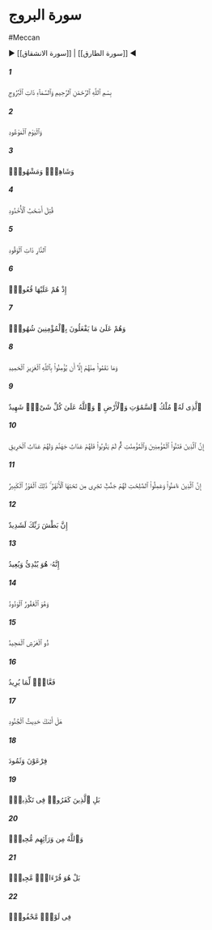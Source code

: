 # سورة البروج
#Meccan
▶ [[سورة الانشقاق]] | [[سورة الطارق]] ◀
##### 1
<span class="ayah hovertext" data-hover="By the sky, (displaying) the Zodiacal Signs;">بِسْمِ ٱللَّهِ ٱلرَّحْمَٰنِ ٱلرَّحِيمِ وَٱلسَّمَآءِ ذَاتِ ٱلْبُرُوجِ</span>
##### 2
<span class="ayah hovertext" data-hover="By the promised Day (of Judgment);">وَٱلْيَوْمِ ٱلْمَوْعُودِ</span>
##### 3
<span class="ayah hovertext" data-hover="By one that witnesses, and the subject of the witness;-">وَشَاهِدٍۢ وَمَشْهُودٍۢ</span>
##### 4
<span class="ayah hovertext" data-hover="Woe to the makers of the pit (of fire),">قُتِلَ أَصْحَٰبُ ٱلْأُخْدُودِ</span>
##### 5
<span class="ayah hovertext" data-hover="Fire supplied (abundantly) with fuel:">ٱلنَّارِ ذَاتِ ٱلْوَقُودِ</span>
##### 6
<span class="ayah hovertext" data-hover="Behold! they sat over against the (fire),">إِذْ هُمْ عَلَيْهَا قُعُودٌۭ</span>
##### 7
<span class="ayah hovertext" data-hover="And they witnessed (all) that they were doing against the Believers.">وَهُمْ عَلَىٰ مَا يَفْعَلُونَ بِٱلْمُؤْمِنِينَ شُهُودٌۭ</span>
##### 8
<span class="ayah hovertext" data-hover="And they ill-treated them for no other reason than that they believed in Allah, Exalted in Power, Worthy of all Praise!-">وَمَا نَقَمُوا۟ مِنْهُمْ إِلَّآ أَن يُؤْمِنُوا۟ بِٱللَّهِ ٱلْعَزِيزِ ٱلْحَمِيدِ</span>
##### 9
<span class="ayah hovertext" data-hover="Him to Whom belongs the dominion of the heavens and the earth! And Allah is Witness to all things.">ٱلَّذِى لَهُۥ مُلْكُ ٱلسَّمَٰوَٰتِ وَٱلْأَرْضِ ۚ وَٱللَّهُ عَلَىٰ كُلِّ شَىْءٍۢ شَهِيدٌ</span>
##### 10
<span class="ayah hovertext" data-hover="Those who persecute (or draw into temptation) the Believers, men and women, and do not turn in repentance, will have the Penalty of Hell: They will have the Penalty of the Burning Fire.">إِنَّ ٱلَّذِينَ فَتَنُوا۟ ٱلْمُؤْمِنِينَ وَٱلْمُؤْمِنَٰتِ ثُمَّ لَمْ يَتُوبُوا۟ فَلَهُمْ عَذَابُ جَهَنَّمَ وَلَهُمْ عَذَابُ ٱلْحَرِيقِ</span>
##### 11
<span class="ayah hovertext" data-hover="For those who believe and do righteous deeds, will be Gardens; beneath which rivers flow: That is the great Salvation, (the fulfilment of all desires),">إِنَّ ٱلَّذِينَ ءَامَنُوا۟ وَعَمِلُوا۟ ٱلصَّٰلِحَٰتِ لَهُمْ جَنَّٰتٌۭ تَجْرِى مِن تَحْتِهَا ٱلْأَنْهَٰرُ ۚ ذَٰلِكَ ٱلْفَوْزُ ٱلْكَبِيرُ</span>
##### 12
<span class="ayah hovertext" data-hover="Truly strong is the Grip (and Power) of thy Lord.">إِنَّ بَطْشَ رَبِّكَ لَشَدِيدٌ</span>
##### 13
<span class="ayah hovertext" data-hover="It is He Who creates from the very beginning, and He can restore (life).">إِنَّهُۥ هُوَ يُبْدِئُ وَيُعِيدُ</span>
##### 14
<span class="ayah hovertext" data-hover="And He is the Oft-Forgiving, Full of Loving-Kindness,">وَهُوَ ٱلْغَفُورُ ٱلْوَدُودُ</span>
##### 15
<span class="ayah hovertext" data-hover="Lord of the Throne of Glory,">ذُو ٱلْعَرْشِ ٱلْمَجِيدُ</span>
##### 16
<span class="ayah hovertext" data-hover="Doer (without let) of all that He intends.">فَعَّالٌۭ لِّمَا يُرِيدُ</span>
##### 17
<span class="ayah hovertext" data-hover="Has the story reached thee, of the forces-">هَلْ أَتَىٰكَ حَدِيثُ ٱلْجُنُودِ</span>
##### 18
<span class="ayah hovertext" data-hover="Of Pharaoh and the Thamud?">فِرْعَوْنَ وَثَمُودَ</span>
##### 19
<span class="ayah hovertext" data-hover="And yet the Unbelievers (persist) in rejecting (the Truth)!">بَلِ ٱلَّذِينَ كَفَرُوا۟ فِى تَكْذِيبٍۢ</span>
##### 20
<span class="ayah hovertext" data-hover="But Allah doth encompass them from behind!">وَٱللَّهُ مِن وَرَآئِهِم مُّحِيطٌۢ</span>
##### 21
<span class="ayah hovertext" data-hover="Nay, this is a Glorious Qur'an,">بَلْ هُوَ قُرْءَانٌۭ مَّجِيدٌۭ</span>
##### 22
<span class="ayah hovertext" data-hover="(Inscribed) in a Tablet Preserved!">فِى لَوْحٍۢ مَّحْفُوظٍۭ</span>
